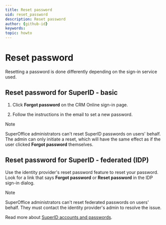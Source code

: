 ```yaml
---
title: Reset password
uid: reset_password
description: Reset password
author: {github-id}
keywords:
topic: howto
---
```


# Reset password

Resetting a password is done differently depending on the sign-in service used.

## Reset password for SuperID - basic

1. Click **Forgot password** on the CRM Online sign-in page.

2. Follow the instructions in the email to set a new password.

> [!NOTE]
> SuperOffice administrators can't reset SuperID passwords on users' behalf. The admin can only initiate a reset, which will have the same effect as if the user clicked **Forgot password** themselves.

## Reset password for SuperID - federated (IDP)

Use the identity provider's reset password feature to reset your password. Look for a link that says **Forgot password** or **Reset password** in the IDP sign-in dialog.

> [!NOTE]
> SuperOffice administrators can't reset federated passwords on users' behalf. They must contact the identity provider's admin to resolve the issue.

Read more about [SuperID accounts and passwords][1].

<!-- Referenced links -->
[1]: ../superid/user-accounts-and-passwords.md
